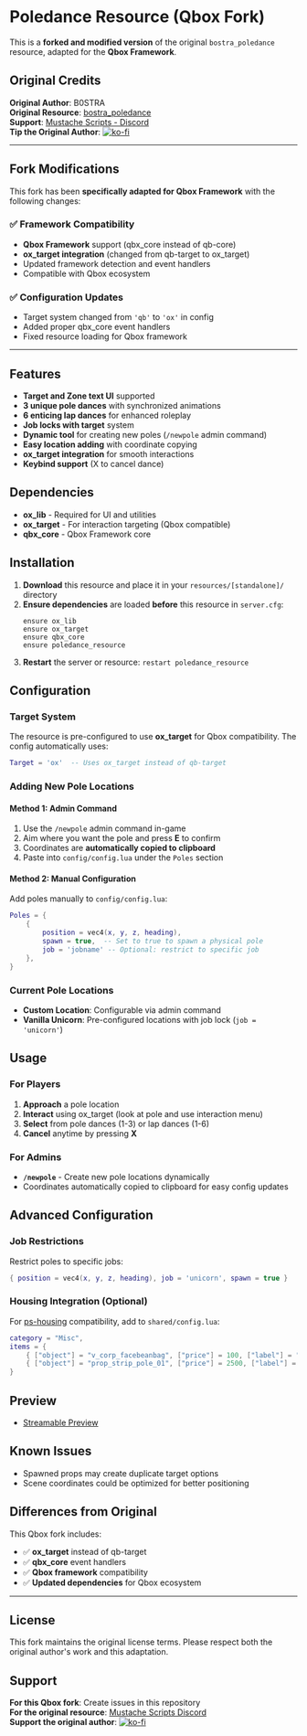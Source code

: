 # Poledance Resource (Qbox Fork)

This is a **forked and modified version** of the original `bostra_poledance` resource, adapted for the **Qbox Framework**.

## Original Credits

**Original Author**: B0STRA  
**Original Resource**: [bostra_poledance](https://github.com/B0STRA/bostra_poledance)  
**Support**: [Mustache Scripts - Discord](https://discord.gg/RVx8nVwcEG)  
**Tip the Original Author**: [![ko-fi](https://ko-fi.com/img/githubbutton_sm.svg)](https://ko-fi.com/A0A46AZW4)

---

## Fork Modifications

This fork has been **specifically adapted for Qbox Framework** with the following changes:

### ✅ **Framework Compatibility**
- **Qbox Framework** support (qbx_core instead of qb-core)
- **ox_target integration** (changed from qb-target to ox_target)
- Updated framework detection and event handlers
- Compatible with Qbox ecosystem

### ✅ **Configuration Updates**
- Target system changed from `'qb'` to `'ox'` in config
- Added proper qbx_core event handlers
- Fixed resource loading for Qbox framework

---

## Features

- **Target and Zone text UI** supported
- **3 unique pole dances** with synchronized animations
- **6 enticing lap dances** for enhanced roleplay
- **Job locks with target** system
- **Dynamic tool** for creating new poles (`/newpole` admin command)
- **Easy location adding** with coordinate copying
- **ox_target integration** for smooth interactions
- **Keybind support** (X to cancel dance)

## Dependencies

- **ox_lib** - Required for UI and utilities
- **ox_target** - For interaction targeting (Qbox compatible)
- **qbx_core** - Qbox Framework core

## Installation

1. **Download** this resource and place it in your `resources/[standalone]/` directory
2. **Ensure dependencies** are loaded **before** this resource in `server.cfg`:
   ```
   ensure ox_lib
   ensure ox_target
   ensure qbx_core
   ensure poledance_resource
   ```
3. **Restart** the server or resource: `restart poledance_resource`

## Configuration

### Target System
The resource is pre-configured to use **ox_target** for Qbox compatibility. The config automatically uses:
```lua
Target = 'ox'  -- Uses ox_target instead of qb-target
```

### Adding New Pole Locations

#### Method 1: Admin Command
1. Use the `/newpole` admin command in-game
2. Aim where you want the pole and press **E** to confirm
3. Coordinates are **automatically copied to clipboard**
4. Paste into `config/config.lua` under the `Poles` section

#### Method 2: Manual Configuration
Add poles manually to `config/config.lua`:
```lua
Poles = {
    { 
        position = vec4(x, y, z, heading), 
        spawn = true,  -- Set to true to spawn a physical pole
        job = 'jobname' -- Optional: restrict to specific job
    },
}
```

### Current Pole Locations
- **Custom Location**: Configurable via admin command
- **Vanilla Unicorn**: Pre-configured locations with job lock (`job = 'unicorn'`)

## Usage

### For Players
1. **Approach** a pole location
2. **Interact** using ox_target (look at pole and use interaction menu)
3. **Select** from pole dances (1-3) or lap dances (1-6)
4. **Cancel** anytime by pressing **X**

### For Admins
- **`/newpole`** - Create new pole locations dynamically
- Coordinates automatically copied to clipboard for easy config updates

## Advanced Configuration

### Job Restrictions
Restrict poles to specific jobs:
```lua
{ position = vec4(x, y, z, heading), job = 'unicorn', spawn = true }
```

### Housing Integration (Optional)
For [ps-housing](https://github.com/Project-Sloth/ps-housing) compatibility, add to `shared/config.lua`:
```lua        
category = "Misc",
items = {
    { ["object"] = "v_corp_facebeanbag", ["price"] = 100, ["label"] = "Bean Bag 1" },
    { ["object"] = "prop_strip_pole_01", ["price"] = 2500, ["label"] = "Dance Pole" },
}
```

## Preview
- [Streamable Preview](https://streamable.com/fphors)

## Known Issues
- Spawned props may create duplicate target options
- Scene coordinates could be optimized for better positioning

## Differences from Original
This Qbox fork includes:
- ✅ **ox_target** instead of qb-target
- ✅ **qbx_core** event handlers
- ✅ **Qbox framework** compatibility
- ✅ **Updated dependencies** for Qbox ecosystem

---

## License

This fork maintains the original license terms. Please respect both the original author's work and this adaptation.

## Support

**For this Qbox fork**: Create issues in this repository  
**For the original resource**: [Mustache Scripts Discord](https://discord.gg/RVx8nVwcEG)  
**Support the original author**: [![ko-fi](https://ko-fi.com/img/githubbutton_sm.svg)](https://ko-fi.com/A0A46AZW4)